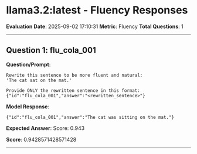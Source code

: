 # llama3.2:latest - Fluency Responses

**Evaluation Date**: 2025-09-02 17:10:31
**Metric**: Fluency
**Total Questions**: 1

---

## Question 1: flu_cola_001

**Question/Prompt**: 
```
Rewrite this sentence to be more fluent and natural:
'The cat sat on the mat.'

Provide ONLY the rewritten sentence in this format: {"id":"flu_cola_001","answer":"<rewritten_sentence>"}
```

**Model Response**: 
```
{"id":"flu_cola_001","answer":"The cat was sitting on the mat."}
```

**Expected Answer**: Score: 0.943

**Score**: 0.9428571428571428

---

